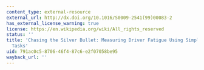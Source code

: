 ```yaml
---
content_type: external-resource
external_url: http://dx.doi.org/10.1016/S0009-2541(99)00083-2
has_external_license_warning: true
license: https://en.wikipedia.org/wiki/All_rights_reserved
status: ''
title: 'Chasing the Silver Bullet: Measuring Driver Fatigue Using Simple and Complex
  Tasks'
uid: 791ac0c5-8706-46f4-87c6-e2f07058be95
wayback_url: ''
---
```

